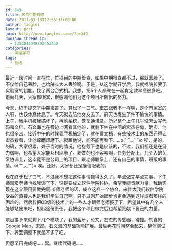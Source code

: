 ```yaml
---
id: 343
title: 项目中期有感
date: 2011-03-10T12:56:37+00:00
author: tanglei
layout: post
guid: http://www.tanglei.name/?p=343
duoshuo_thread_id:
  - 1351844048792453460
categories:
  - 课程学习
tags:
  - 总结
---
```

最近一段时间一直在忙，忙项目的中期检查，如果中期检查都不过，那就丢脸了。不仅给自己丢脸，也给院长大人丢脸啊。于是，从这学期开学后，我就找院长要了实验室的钥匙，找了两台台式机。我想，把5个人都聚在一起肯定效率高很多吧。前面几天，大家都很累，很感谢他们为这个项目所做出的努力。

今天，终于提交了中期报告了。算松了一口气。宏杰跟我不一样啊，是个有家室的人呀，也该休息休息了。今天就去陪他女友去了。前天也发生了件不愉快的事情。上午，我手机被我搞坏了，再刷系统，恢复通讯录。所以整个上午几乎没怎么写代码和文档，石文海也在旁边上网看其他的，就剩下坐在中间的宏杰在做，确实，他也很辛苦。接近中午的时候我手机搞定了，就在看文档，有些技术上的东西还得让宏杰看看，让他琢磨琢磨下。就跟他说，能不能再看下……o(︶︿︶)o 唉，是的，的确，大家很累，处于当时的情况，他抱怨下也是应该的，不过，我们都还是在努力做啊，也希望大家能互相理解了。我做的也不容易啊，任务分配上，几个人的关系协调上，这毕竟不是公司上的项目，跟老师联系上。还有自己的事情，班级的事情。o(︶︿︶)o 唉。还好，大家都还是挺信服我的。
  
现在终于松了口气，不过我不想把这件事情拖得太久了。早点做完早点完事。下午师雷宏老师也找我谈了下，说是要成立软件学院科协，希望我能贡献力量。我确实现在这个项目要做完啊.听师老师的话，成立这样一个协会，来壮大我们软件学院受益的直接人也是我们学生自己啊。只不过刚开始起步肯定会遇到这样或者那样的困难的。然后我把08级的技术上的一些人才跟师老师报了下，希望其中有几个人能够站出来吧，担起这份责任。我把这个项目做完后也希望贡献下自己的力量。

项目接下来就剩下几个模块了，我的蓝牙，论文，宏杰的传感器，碰撞。刘鑫的Google Map，宋昂，石文海的基础功能扩展。最后再花时间整合起来，整体测试下。界面调整下就差不多了吧。

但愿早日完成吧……累。继续代码吧……
